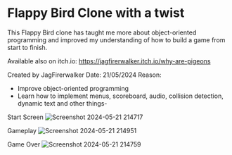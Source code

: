 # Flappy Bird Clone with a twist

This Flappy Bird clone has taught me more about object-oriented programming and improved my understanding of how to build a game from start to finish.

Available also on itch.io: https://jagfirerwalker.itch.io/why-are-pigeons

Created by JagFirerwalker
Date: 21/05/2024
Reason:
- Improve object-oriented programming
- Learn how to implement menus, scoreboard, audio, collision detection, dynamic text and other things-

Start Screen
  ![Screenshot 2024-05-21 214717](https://github.com/jagfirerwalker/Primer---Flappy-Bird-OOP/assets/9025079/da237351-e18e-43da-9c7b-948e7ff3da7f)

Gameplay
![Screenshot 2024-05-21 214951](https://github.com/jagfirerwalker/Primer---Flappy-Bird-OOP/assets/9025079/b48529b1-77cc-476e-bd9d-6c6c5e58c8f6)

Game Over
![Screenshot 2024-05-21 214759](https://github.com/jagfirerwalker/Primer---Flappy-Bird-OOP/assets/9025079/46e791ff-f497-4082-8c34-3de5b194c6c3)
